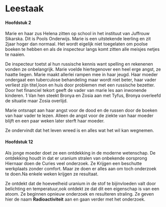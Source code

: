 # Leestaak

#### Hoofdstuk 2

Marie en haar zus Helena zitten op school in het instituut van Juffrouw Sikarska. Dit is Pools Onderwijs.
Marie is een uitstekende leerling en zit 2jaar hoger dan normaal.
Het wordt eigelijk niet toegelaten om poolse boeken te hebben en als de inspecteur langs komt zitten alle meisjes netjes te naaien.

De inspecteur toetst al hun russische kennis want spelling en rekenenen vonden ze onbelangrijk. Marie voelde hiertegenover een heel erge angst, ze haatte liegen.
Marie maakt allerlei rampen mee in haar jeugd. Haar moeder ondergaat een tuberculose behandeling maar wordt niet beter, haar vader verliest zijn titel,loon en huis door problemen met een russische bezetter. Door het financiel tekort geeft de vader van marie les aan inwonende kinderen. 1 Van hen steekt Bronya en Zosia aan met Tyfus, Bronya overleefd de situatie maar Zosia overlijd.

Marie ontsnapt aan haar angst voor de dood en de russen door de boeken van haar vader te lezen. Alleen de angst voor de ziekte van haar moeder blijft en een paar weken later sterft haar moeder.

Ze ondervindt dat het leven wreed is en alles wat het wil kan wegnemen.

#### Hoofdstuk 12

Als jonge moeder doet ze een ontdekking in de moderne wetenschap. De ontdekking houdt in dat er uranium stralen van onbekende oorsprong
Hiernaar doen de Curies veel onderzoek. Ze Krijgen een beschutte werkplaats zonder comfort. Maar ze doen er alles aan om toch onderzoek te doen.Na enkele weken krijgen ze resultaat.

Ze ontdekt dat de hoeveelheid uranium in de stof te bijinvloeden valt door belichting en temperatuur,ook ontdekt ze dat  dit een eigenschap is van een atoom.
Ze beginnen opnieuw onderzoek en resulteren straling. Ze geven hier de naam **Radioactiviteit** aan en gaan verder met het onderzoek.
